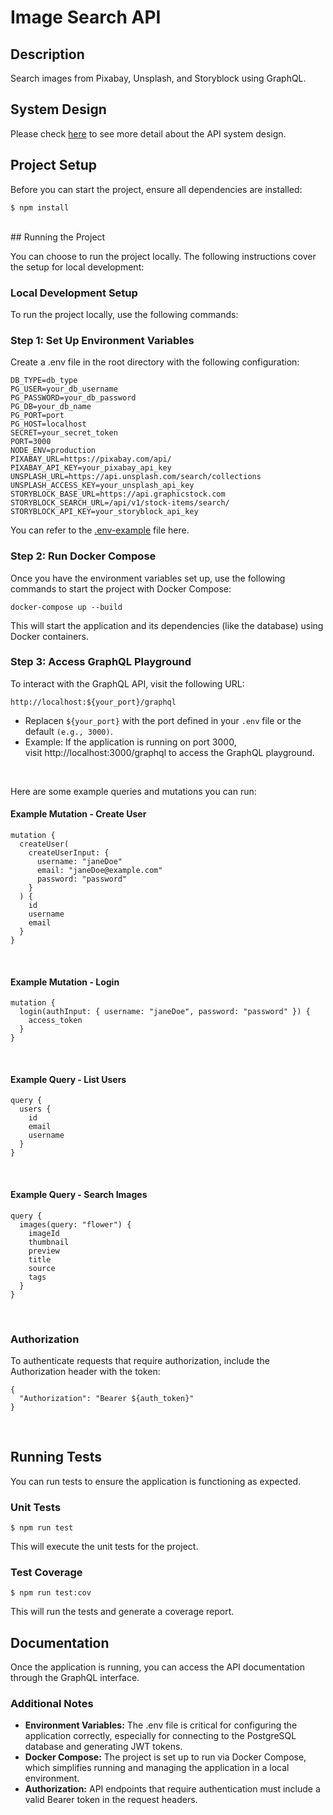 # Image Search API

## Description
Search images from Pixabay, Unsplash, and Storyblock using GraphQL.

## System Design
Please check [here](./src/docs/system-design.MD) to see more detail about the API system design.

## Project Setup

Before you can start the project, ensure all dependencies are installed:

```
$ npm install
```
<br>
## Running the Project

You can choose to run the project locally. The following instructions cover the setup for local development:

### Local Development Setup
To run the project locally, use the following commands:

### Step 1: Set Up Environment Variables

Create a .env file in the root directory with the following configuration:

```
DB_TYPE=db_type
PG_USER=your_db_username
PG_PASSWORD=your_db_password
PG_DB=your_db_name
PG_PORT=port
PG_HOST=localhost
SECRET=your_secret_token
PORT=3000
NODE_ENV=production
PIXABAY_URL=https://pixabay.com/api/
PIXABAY_API_KEY=your_pixabay_api_key
UNSPLASH_URL=https://api.unsplash.com/search/collections
UNSPLASH_ACCESS_KEY=your_unsplash_api_key
STORYBLOCK_BASE_URL=https://api.graphicstock.com
STORYBLOCK_SEARCH_URL=/api/v1/stock-items/search/
STORYBLOCK_API_KEY=your_storyblock_api_key
```
You can refer to the [.env-example](./.env-example) file here.

### Step 2: Run Docker Compose

Once you have the environment variables set up, use the following commands to start the project with Docker Compose:

```
docker-compose up --build
```
This will start the application and its dependencies (like the database) using Docker containers.

### Step 3: Access GraphQL Playground

To interact with the GraphQL API, visit the following URL:

```
http://localhost:${your_port}/graphql
```

- Replacen `${your_port}` with the port defined in your `.env` file or the default `(e.g., 3000)`.
- Example: If the application is running on port 3000, <br>
visit http://localhost:3000/graphql to access the GraphQL playground.
<br>

Here are some example queries and mutations you can run:
#### Example Mutation - Create User
```
mutation {
  createUser(
    createUserInput: {
      username: "janeDoe"
      email: "janeDoe@example.com"
      password: "password"
    }
  ) {
    id
    username
    email
  }
}
```
<br>

#### Example Mutation - Login
```
mutation {
  login(authInput: { username: "janeDoe", password: "password" }) {
    access_token
  }
}
```
<br>

#### Example Query - List Users
```
query {
  users {
    id
    email
    username
  }
}
```
<br>

#### Example Query - Search Images
```
query {
  images(query: "flower") {
    imageId
    thumbnail
    preview
    title
    source
    tags
  }
}
```
<br>

### Authorization
To authenticate requests that require authorization, include the Authorization header with the token:
```
{
  "Authorization": "Bearer ${auth_token}"
}
```
<br>

## Running Tests

You can run tests to ensure the application is functioning as expected.

### Unit Tests
```
$ npm run test
```

This will execute the unit tests for the project.

### Test Coverage
```
$ npm run test:cov
```
This will run the tests and generate a coverage report.

## Documentation

Once the application is running, you can access the API documentation through the GraphQL interface.

### Additional Notes
- **Environment Variables:** The .env file is critical for configuring the application correctly, especially for connecting to the PostgreSQL database and generating JWT tokens.
- **Docker Compose:** The project is set up to run via Docker Compose, which simplifies running and managing the application in a local environment.
- **Authorization:** API endpoints that require authentication must include a valid Bearer token in the request headers.